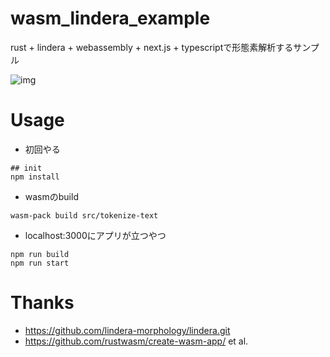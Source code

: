 # wasm_lindera_example
rust + lindera + webassembly + next.js + typescriptで形態素解析するサンプル

![img](https://github.com/vaaaaanquish/wasm_lindera_example/blob/main/img/sample.gif?raw=true)

# Usage

- 初回やる
```
## init
npm install
```

- wasmのbuild
```
wasm-pack build src/tokenize-text
```

- localhost:3000にアプリが立つやつ
```
npm run build
npm run start
```

# Thanks

- https://github.com/lindera-morphology/lindera.git
- https://github.com/rustwasm/create-wasm-app/
 et al.
